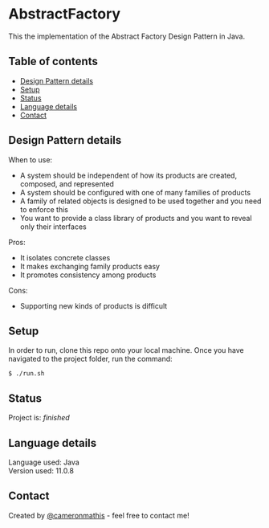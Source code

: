 # AbstractFactory
This the implementation of the Abstract Factory Design Pattern in Java.

## Table of contents
* [Design Pattern details](#Design-Pattern-details)
* [Setup](#setup)
* [Status](#status)
* [Language details](#Language-details)
* [Contact](#contact)

## Design Pattern details
When to use:
* A system should be independent of how its products are created, composed, and represented
* A system should be configured with one of many families of products
* A family of related objects is designed to be used together and you need to enforce this
* You want to provide a class library of products and you want to reveal only their interfaces

Pros:
* It isolates concrete classes
* It makes exchanging family products easy
* It promotes consistency among products

Cons:
* Supporting new kinds of products is difficult

## Setup
In order to run, clone this repo onto your local machine. Once you have navigated to the project folder, run the command:

	$ ./run.sh

## Status
Project is: _finished_

## Language details
Language used: Java </br>
Version used: 11.0.8

## Contact
Created by [@cameronmathis](https://github.com/cameronmathis/) - feel free to contact me!
